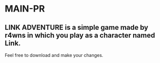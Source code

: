 # MAIN-PR

LINK ADVENTURE is a simple game made by r4wns in which you play
as a character named Link.
---------------------------------------------------------------
Feel free to download and make your changes.